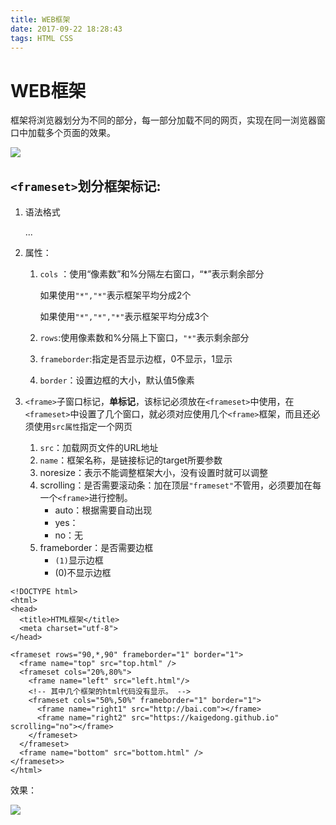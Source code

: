 ```yaml
---
title: WEB框架
date: 2017-09-22 18:28:43
tags: HTML CSS
---
```



# WEB框架

框架将浏览器划分为不同的部分，每一部分加载不同的网页，实现在同一浏览器窗口中加载多个页面的效果。

![](/pic/2017-03/2017-03-03-1.jpg)

<!-- more -->

## `<frameset>`划分框架标记:

1. 语法格式

   <frameset>...</frameset>

2. 属性：

   1. `cols` ：使用“像素数”和%分隔左右窗口，“*”表示剩余部分

      如果使用`"*","*"`表示框架平均分成2个

      如果使用`"*","*","*"`表示框架平均分成3个

   2. `rows`:使用像素数和%分隔上下窗口，`"*"`表示剩余部分
   3. `frameborder`:指定是否显示边框，0不显示，1显示 
   4. `border`：设置边框的大小，默认值5像素

3. `<frame>`子窗口标记，**单标记**，该标记必须放在`<frameset>`中使用，在`<frameset>`中设置了几个窗口，就必须对应使用几个`<frame>`框架，而且还必须使用`src属性`指定一个网页

      1. `src`：加载网页文件的URL地址
      2. `name`：框架名称，是链接标记的target所要参数
      3. noresize：表示不能调整框架大小，没有设置时就可以调整
      4. scrolling：是否需要滚动条：加在顶层`"frameset"`不管用，必须要加在每一个`<frame>`进行控制。
         + auto：根据需要自动出现
         + yes：
         + no：无
      5. frameborder：是否需要边框
         + `(1)`显示边框
         + (0)不显示边框

```
<!DOCTYPE html>
<html>
<head>
  <title>HTML框架</title>
  <meta charset="utf-8">
</head>

<frameset rows="90,*,90" frameborder="1" border="1">
  <frame name="top" src="top.html" />
  <frameset cols="20%,80%">
    <frame name="left" src="left.html"/>
    <!-- 其中几个框架的html代码没有显示。 -->
    <frameset cols="50%,50%" frameborder="1" border="1">
      <frame name="right1" src="http://bai.com"></frame>
      <frame name="right2" src="https://kaigedong.github.io" scrolling="no"></frame>
    </frameset>
  </frameset>
  <frame name="bottom" src="bottom.html" />
</frameset>>
</html>
```
效果：

![](/pic/2017-03/2017-03-03-1.jpg)

